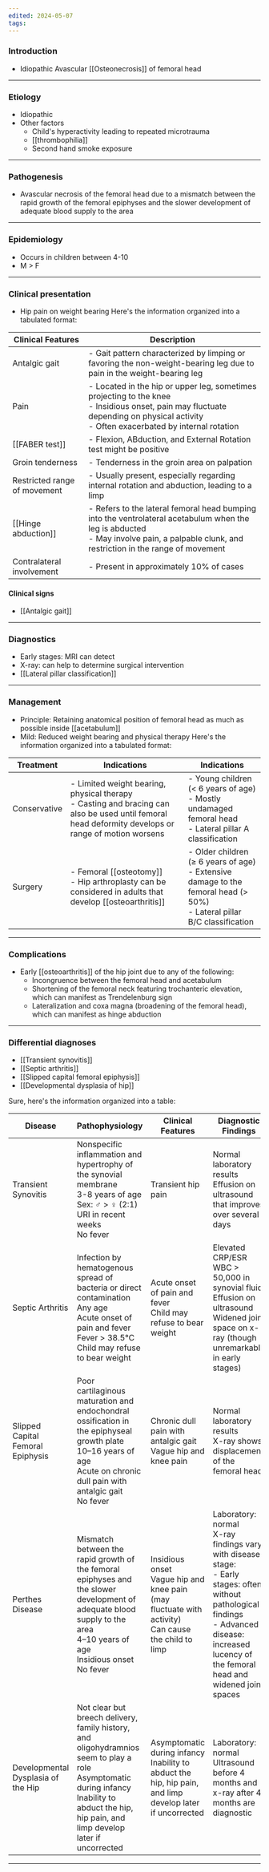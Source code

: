 ```yaml
---
edited: 2024-05-07
tags:
---
```

### Introduction
- Idiopathic Avascular [[Osteonecrosis]] of femoral head

---
### Etiology
- Idiopathic
- Other factors
	- Child's hyperactivity leading to repeated microtrauma
	- [[thrombophilia]]
	- Second hand smoke exposure 

---
### Pathogenesis
- Avascular necrosis of the femoral head due to a mismatch between the rapid growth of the femoral epiphyses and the slower development of adequate blood supply to the area



----
### Epidemiology
- Occurs in children between 4-10
- M > F 
---
### Clinical presentation  
- Hip pain on weight bearing
Here's the information organized into a tabulated format:

| Clinical Features            | Description                                                                                                                                                                               |
| ---------------------------- | ----------------------------------------------------------------------------------------------------------------------------------------------------------------------------------------- |
| Antalgic gait                | - Gait pattern characterized by limping or favoring the non-weight-bearing leg due to pain in the weight-bearing leg                                                                      |
| Pain                         | - Located in the hip or upper leg, sometimes projecting to the knee<br>- Insidious onset, pain may fluctuate depending on physical activity<br>- Often exacerbated by internal rotation   |
| [[FABER test]]               | - Flexion, ABduction, and External Rotation test might be positive                                                                                                                        |
| Groin tenderness             | - Tenderness in the groin area on palpation                                                                                                                                               |
| Restricted range of movement | - Usually present, especially regarding internal rotation and abduction, leading to a limp                                                                                                |
| [[Hinge abduction]]          | - Refers to the lateral femoral head bumping into the ventrolateral acetabulum when the leg is abducted<br>- May involve pain, a palpable clunk, and restriction in the range of movement |
| Contralateral involvement    | - Present in approximately 10% of cases                                                                                                                                                   |

#### Clinical signs
- [[Antalgic gait]] 

---
### Diagnostics
- Early stages: MRI can detect
- X-ray: can help to determine surgical intervention
- [[Lateral pillar classification]] 
---
### Management
- Principle: Retaining anatomical position of femoral head as much as possible inside [[acetabulum]] 
- Mild: Reduced weight bearing and physical therapy
Here's the information organized into a tabulated format:

| Treatment    | Indications                                                                                                                                           | Indications                                                                                                                      |
| ------------ | ----------------------------------------------------------------------------------------------------------------------------------------------------- | -------------------------------------------------------------------------------------------------------------------------------- |
| Conservative | - Limited weight bearing, physical therapy<br>- Casting and bracing can also be used until femoral head deformity develops or range of motion worsens | - Young children (< 6 years of age)<br>  - Mostly undamaged femoral head<br>  - Lateral pillar A classification                  |
| Surgery      | - Femoral [[osteotomy]]<br>- Hip arthroplasty can be considered in adults that develop [[osteoarthritis]]                                             | - Older children (≥ 6 years of age)<br>  - Extensive damage to the femoral head (> 50%)<br>  - Lateral pillar B/C classification |

---

### Complications
- Early [[osteoarthritis]] of the hip joint due to any of the following: 
	- Incongruence between the femoral head and acetabulum
	- Shortening of the femoral neck  featuring trochanteric elevation, which can manifest as Trendelenburg sign
	- Lateralization and coxa magna (broadening of the femoral head), which can manifest as hinge abduction

---
### Differential diagnoses
- [[Transient synovitis]]
- [[Septic arthritis]]
- [[Slipped capital femoral epiphysis]] 
- [[Developmental dysplasia of hip]] 

Sure, here's the information organized into a table:

| Disease                            | Pathophysiology                                                                                                                                                                                       | Clinical Features                                                                                           | Diagnostic Findings                                                                                                                                                                                        |
| ---------------------------------- | ----------------------------------------------------------------------------------------------------------------------------------------------------------------------------------------------------- | ----------------------------------------------------------------------------------------------------------- | ---------------------------------------------------------------------------------------------------------------------------------------------------------------------------------------------------------- |
| Transient Synovitis                | Nonspecific inflammation and hypertrophy of the synovial membrane<br>3-8 years of age<br>Sex: ♂ > ♀ (2:1)<br>URI in recent weeks<br>No fever                                                          | Transient hip pain                                                                                          | Normal laboratory results<br>Effusion on ultrasound that improves over several days                                                                                                                        |
| Septic Arthritis                   | Infection by hematogenous spread of bacteria or direct contamination<br>Any age<br>Acute onset of pain and fever<br>Fever > 38.5°C<br>Child may refuse to bear weight                                 | Acute onset of pain and fever<br>Child may refuse to bear weight                                            | Elevated CRP/ESR<br>WBC > 50,000 in synovial fluid<br>Effusion on ultrasound<br>Widened joint space on x-ray (though unremarkable in early stages)                                                         |
| Slipped Capital Femoral Epiphysis  | Poor cartilaginous maturation and endochondral ossification in the epiphyseal growth plate<br>10–16 years of age<br>Acute on chronic dull pain with antalgic gait<br>No fever                         | Chronic dull pain with antalgic gait<br>Vague hip and knee pain                                             | Normal laboratory results<br>X-ray shows displacement of the femoral head                                                                                                                                  |
| Perthes Disease                    | Mismatch between the rapid growth of the femoral epiphyses and the slower development of adequate blood supply to the area<br>4–10 years of age<br>Insidious onset<br>No fever                        | Insidious onset<br>Vague hip and knee pain (may fluctuate with activity)<br>Can cause the child to limp     | Laboratory: normal<br>X-ray findings vary with disease stage:<br>- Early stages: often without pathological findings<br>- Advanced disease: increased lucency of the femoral head and widened joint spaces |
| Developmental Dysplasia of the Hip | Not clear but breech delivery, family history, and oligohydramnios seem to play a role<br>Asymptomatic during infancy<br>Inability to abduct the hip, hip pain, and limp develop later if uncorrected | Asymptomatic during infancy<br>Inability to abduct the hip, hip pain, and limp develop later if uncorrected | Laboratory: normal<br>Ultrasound before 4 months and x-ray after 4 months are diagnostic                                                                                                                   |


---
